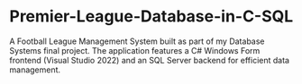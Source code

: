 # Premier-League-Database-in-C-SQL
A Football League Management System built as part of my Database Systems final project. The application features a C# Windows Form frontend (Visual Studio 2022) and an SQL Server backend for efficient data management.
